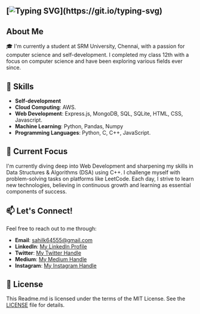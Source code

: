 ## [![Typing SVG](https://readme-typing-svg.demolab.com?font=Fira+Code&pause=1000&vCenter=true&random=false&width=435&lines=My+name+is+Sahil!+%F0%9F%91%8B;Enthusiastic+tech+enthusiast.)](https://git.io/typing-svg)

## About Me

🎓 I'm currently a student at SRM University, Chennai, with a passion for computer science and self-development. I completed my class 12th with a focus on computer science and have been exploring various fields ever since.

## 💼 Skills

- **Self-development**
- **Cloud Computing**: AWS.
- **Web Development**: Express.js, MongoDB, SQL, SQLite, HTML, CSS, Javascript.
- **Machine Learning**: Python, Pandas, Numpy 
- **Programming Languages**: Python, C, C++, JavaScript.

## 🚀 Current Focus

I'm currently diving deep into Web Development and sharpening my skills in Data Structures & Algorithms (DSA) using C++. I challenge myself with problem-solving tasks on platforms like LeetCode. Each day, I strive to learn new technologies, believing in continuous growth and learning as essential components of success.

## 📫 Let's Connect!

Feel free to reach out to me through:

- **Email**: sahilk64555@gmail.com
- **LinkedIn**: [My Linkedln Profile](https://www.linkedin.com/in/sahilll94/)
- **Twitter**: [My Twitter Handle](https://twitter.com/Sa_hilll94)
-  **Medium**: [My Medium Handle](https://medium.com/@sa_hilll94)
-  **Instagram**: [My Instagram Handle](https://www.instagram.com/sa_hilll94)

## 📝 License

This Readme.md is licensed under the terms of the MIT License. See the [LICENSE](LICENSE) file for details.



